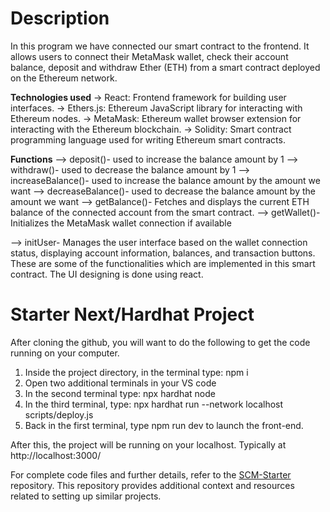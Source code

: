 # Description
In this program we have connected our smart contract to the frontend. It allows users to connect their MetaMask wallet, check their account balance, deposit and withdraw Ether (ETH) from a smart contract deployed on the Ethereum network.

**Technologies used**
-> React: Frontend framework for building user interfaces.
-> Ethers.js: Ethereum JavaScript library for interacting with Ethereum nodes.
-> MetaMask: Ethereum wallet browser extension for interacting with the Ethereum blockchain.
-> Solidity: Smart contract programming language used for writing Ethereum smart contracts.

**Functions**
--> deposit()- used to increase the balance amount by 1
--> withdraw()- used to decrease the balance amount by 1
--> increaseBalance()- used to increase the balance amount by the amount we want 
--> decreaseBalance()- used to decrease the balance amount by the amount we want
--> getBalance()- Fetches and displays the current ETH balance of the connected account from the smart contract.
--> getWallet()- Initializes the MetaMask wallet connection if available


--> initUser- Manages the user interface based on the wallet connection status, displaying account information, balances, and transaction buttons.
These are some of the functionalities which are implemented in this smart contract. The UI designing is done using react.

# Starter Next/Hardhat Project

After cloning the github, you will want to do the following to get the code running on your computer.

1. Inside the project directory, in the terminal type: npm i
2. Open two additional terminals in your VS code
3. In the second terminal type: npx hardhat node
4. In the third terminal, type: npx hardhat run --network localhost scripts/deploy.js
5. Back in the first terminal, type npm run dev to launch the front-end.

After this, the project will be running on your localhost. 
Typically at http://localhost:3000/

For complete code files and further details, refer to the [SCM-Starter](https://github.com/MetacrafterChris/SCM-Starter/tree/main) repository. This repository provides additional context and resources related to setting up similar projects.


